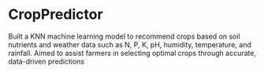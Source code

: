 # CropPredictor
 Built a KNN machine learning model to recommend crops based on soil nutrients and weather data such as N, P, K, pH,  humidity, temperature, and rainfall. Aimed to assist farmers in selecting optimal crops through accurate, data-driven  predictions
